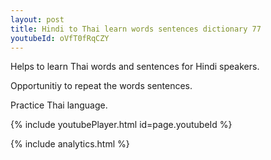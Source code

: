 ```yaml
---
layout: post
title: Hindi to Thai learn words sentences dictionary 77 
youtubeId: oVfT0fRqCZY
---
```

 
 
Helps to learn Thai words and sentences for Hindi speakers.

Opportunitiy to repeat the words sentences. 

Practice Thai language. 
 
{% include youtubePlayer.html id=page.youtubeId %}
 
 
{% include analytics.html %}